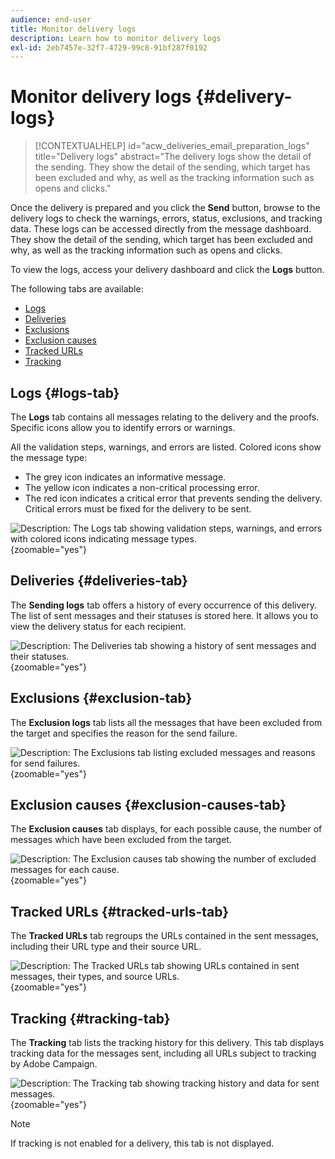 ```yaml
---
audience: end-user
title: Monitor delivery logs
description: Learn how to monitor delivery logs
exl-id: 2eb7457e-32f7-4729-99c8-91bf287f0192
---
```

# Monitor delivery logs {#delivery-logs}

>[!CONTEXTUALHELP]
>id="acw_deliveries_email_preparation_logs"
>title="Delivery logs"
>abstract="The delivery logs show the detail of the sending. They show the detail of the sending, which target has been excluded and why, as well as the tracking information such as opens and clicks."

Once the delivery is prepared and you click the **Send** button, browse to the delivery logs to check the warnings, errors, status, exclusions, and tracking data. These logs can be accessed directly from the message dashboard. They show the detail of the sending, which target has been excluded and why, as well as the tracking information such as opens and clicks.

To view the logs, access your delivery dashboard and click the **Logs** button.

The following tabs are available:

* [Logs](#logs-tab)
* [Deliveries](#deliveries-tab)
* [Exclusions](#exclusion-tab)
* [Exclusion causes](#exclusion-causes)
* [Tracked URLs](#tracked-urls)
* [Tracking](#tracking)

## Logs {#logs-tab}

The **Logs** tab contains all messages relating to the delivery and the proofs. Specific icons allow you to identify errors or warnings. 

All the validation steps, warnings, and errors are listed. Colored icons show the message type:

* The grey icon indicates an informative message.
* The yellow icon indicates a non-critical processing error.
* The red icon indicates a critical error that prevents sending the delivery. Critical errors must be fixed for the delivery to be sent.

![Description: The Logs tab showing validation steps, warnings, and errors with colored icons indicating message types.](assets/logs.png){zoomable="yes"}

## Deliveries {#deliveries-tab}

The **Sending logs** tab offers a history of every occurrence of this delivery. The list of sent messages and their statuses is stored here. It allows you to view the delivery status for each recipient.

![Description: The Deliveries tab showing a history of sent messages and their statuses.](assets/logs2.png){zoomable="yes"}

## Exclusions {#exclusion-tab}

The **Exclusion logs** tab lists all the messages that have been excluded from the target and specifies the reason for the send failure.

![Description: The Exclusions tab listing excluded messages and reasons for send failures.](assets/logs3.png){zoomable="yes"}

## Exclusion causes {#exclusion-causes-tab}

The **Exclusion causes** tab displays, for each possible cause, the number of messages which have been excluded from the target.

![Description: The Exclusion causes tab showing the number of excluded messages for each cause.](assets/logs4.png){zoomable="yes"}

## Tracked URLs {#tracked-urls-tab}

The **Tracked URLs** tab regroups the URLs contained in the sent messages, including their URL type and their source URL.

![Description: The Tracked URLs tab showing URLs contained in sent messages, their types, and source URLs.](assets/logs5.png){zoomable="yes"}

## Tracking {#tracking-tab}

The **Tracking** tab lists the tracking history for this delivery. This tab displays tracking data for the messages sent, including all URLs subject to tracking by Adobe Campaign.

![Description: The Tracking tab showing tracking history and data for sent messages.](assets/logs6.png){zoomable="yes"}

>[!NOTE]
>
>If tracking is not enabled for a delivery, this tab is not displayed.
